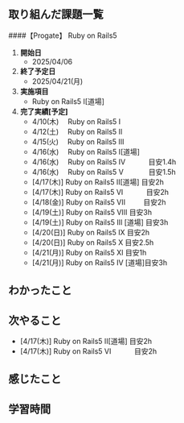 ## 取り組んだ課題一覧
####【Progate】 Ruby on Rails5
1. **開始日**
   - 2025/04/06
2. **終了予定日**
   - 2025/04/21(月)
3. **実施項目**
   - Ruby on Rails5 I[道場]
4. **完了実績[予定]**
   - 4/10(木) 　Ruby on Rails5 I
   - 4/12(土) 　Ruby on Rails5 II
   - 4/15(火) 　Ruby on Rails5 III
   - 4/16(水)　 Ruby on Rails5 I[道場]
   - 4/16(水)　 Ruby on Rails5 IV 　　　目安1.4h
   - 4/16(水)　 Ruby on Rails5 V 　　 　目安1.5h
   - [4/17(木)] Ruby on Rails5 II[道場] 目安2h
   - [4/17(木)] Ruby on Rails5 VI 　　　目安2h
   - [4/18(金)] Ruby on Rails5 VII 　　 目安2h
   - [4/19(土)] Ruby on Rails5 VIII     目安3h
   - [4/19(土)] Ruby on Rails5 III [道場] 目安3h
   - [4/20(日)] Ruby on Rails5 IX       目安2h
   - [4/20(日)] Ruby on Rails5 X        目安2.5h
   - [4/21(月)] Ruby on Rails5 XI       目安1h　　
   - [4/21(月)] Ruby on Rails5 IV [道場]目安3h

## わかったこと

## 次やること
   - [4/17(木)] Ruby on Rails5 II[道場] 目安2h
   - [4/17(木)] Ruby on Rails5 VI 　　　目安2h

## 感じたこと

## 学習時間
